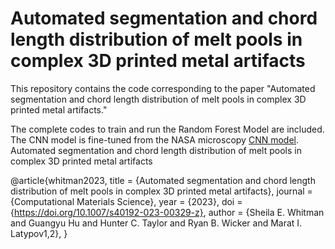 # Automated segmentation and chord length distribution of melt pools in complex 3D printed metal artifacts

This repository contains the code corresponding to the paper "Automated segmentation and chord length distribution of melt pools in complex 3D printed metal artifacts."

The complete codes to train and run the Random Forest Model are included. The CNN model is fine-tuned from the NASA microscopy [CNN model](https://github.com/ep-infosec/28_nasa_pretrained-microscopy-models). Automated segmentation and chord length distribution of melt pools in complex 3D printed metal artifacts


@article{whitman2023,
title = {Automated segmentation and chord length distribution of melt pools in complex 3D printed metal artifacts},
journal = {Computational Materials Science},
year = {2023},
doi = {https://doi.org/10.1007/s40192-023-00329-z},
author = {Sheila E. Whitman and Guangyu Hu and Hunter C. Taylor and Ryan B. Wicker and Marat I. Latypov1,2},
}
